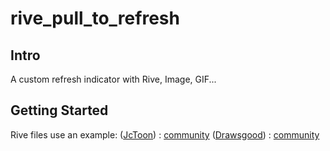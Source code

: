 # rive_pull_to_refresh
## Intro
A custom refresh indicator with Rive, Image, GIF...
## Getting Started


Rive files use an example:
([JcToon](https://rive.app/@JcToon/)) : [community](https://rive.app/community/3146-6725-pull-to-refresh/)
([Drawsgood](https://rive.app/@drawsgood/)) : [community](https://rive.app/community/5251-10495-pull-to-refresh-use-case/)

